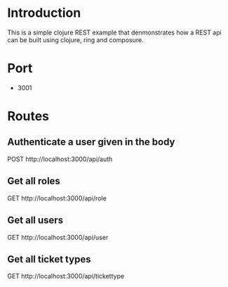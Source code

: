 # Introduction

This is a simple clojure REST example that denmonstrates how a REST api can be built using clojure, ring and composure.

# Port

* 3001

# Routes

## Authenticate a user given in the body
POST http://localhost:3000/api/auth

## Get all roles
GET http://localhost:3000/api/role

## Get all users
GET http://localhost:3000/api/user

## Get all ticket types
GET http://localhost:3000/api/tickettype
